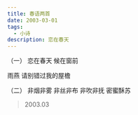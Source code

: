 ```yaml
---
title: 春语两首
date: 2003-03-01
tags:
  - 小诗
description: 恋在春天
---
```


（一）
恋在春天
候在窗前

雨燕
请别错过我的屋檐

（二）
非烟非雾
非丝非布
非吹非抚
密蜜酥苏

> 2003.03